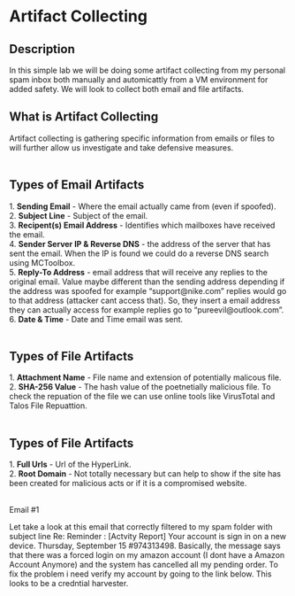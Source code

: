 <h1>Artifact Collecting</h1>


<h2>Description</h2> In this simple lab we will be doing some artifact collecting from my personal spam inbox both manually and automicattly from a VM environment for added safety. We will look to collect both email and file artifacts.
<br> 



<h2>What is Artifact Collecting </h2>
Artifact collecting is gathering specific information from emails or files to will further allow us investigate and take defensive measures.
 <br>

<br />

<h2>Types of Email Artifacts</h2>
1. <strong>Sending Email</strong> - Where the email actually came from (even if spoofed).<br />
2.  <strong>Subject Line</strong> - Subject of the email.<br />
3.  <strong>Recipent(s) Email Address</strong> - Identifies which mailboxes have received the email.<br />
4.  <strong>Sender Server IP & Reverse DNS</strong> - the address of the server that has sent the email. When the IP is found we could do a reverse DNS search using MCToolbox.<br />
5.  <strong>Reply-To Address</strong> -  email address that will receive any replies to the original email. Value maybe different than the sending address depending if the address was spoofed for example “support@nike.com” replies would go to that address (attacker cant access that). So, they insert a email address they can actually access for example replies go to “pureevil@outlook.com”.<br />
6.  <strong>Date & Time</strong> - Date and Time email was sent.<br />
<br />
<h2>Types of File Artifacts</h2>
1.  <strong>Attachment Name</strong> - File name and extension of potentially malicous file.<br />
2.  <strong>SHA-256 Value</strong> - The hash value of the poetnetially malicious file. To check the repuation of the file we can use online tools like VirusTotal and Talos File Repuattion.<br />
<br />
<h2>Types of File Artifacts</h2>
1.  <strong>Full Urls</strong> - Url of the HyperLink.<br />
2.  <strong>Root Domain</strong> - Not totally necessary but can help to show if the site has been created for malicious acts or if it is a compromised website.<br />

<br />

Email #1 
<br />

Let take a look at this email that correctly filtered to my spam folder with subject line Re: Reminder : [Actvity Report] Your account is sign in on a new device. Thursday, September 15 #974313498. Basically, the message says that there was a forced login on my amazon account (I dont have a Amazon Account Anymore) and the system has cancelled all my pending order. To fix the problem i need verify my account by going to the link below. This looks to be a credntial harvester. 
<br />

